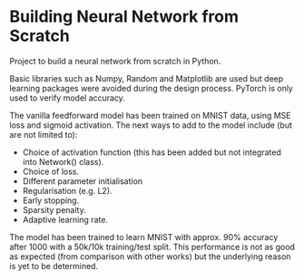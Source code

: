 # Building Neural Network from Scratch

Project to build a neural network from scratch in Python.

Basic libraries such as Numpy, Random and Matplotlib are used but deep learning packages were avoided during the design process. PyTorch is only used to verify model accuracy.

The vanilla feedforward model has been trained on MNIST data, using MSE loss and sigmoid activation. The next ways to add to the model include (but are not limited to):

* Choice of activation function (this has been added but not integrated into Network() class).
* Choice of loss.
* Different parameter initialisation
* Regularisation (e.g. L2).
* Early stopping.
* Sparsity penalty.
* Adaptive learning rate.

The model has been trained to learn MNIST with approx. 90% accuracy after 1000 with a 50k/10k training/test split. This performance is not as good as expected (from comparison with other works) but the underlying reason is yet to be determined.
